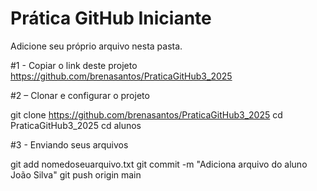 # Prática GitHub Iniciante

Adicione seu próprio arquivo nesta pasta. 

#1 - Copiar o link deste projeto
https://github.com/brenasantos/PraticaGitHub3_2025 

#2 – Clonar e configurar o projeto

git clone https://github.com/brenasantos/PraticaGitHub3_2025
cd PraticaGitHub3_2025
cd alunos

#3 - Enviando seus arquivos

git add nomedoseuarquivo.txt
git commit -m "Adiciona arquivo do aluno João Silva"
git push origin main



